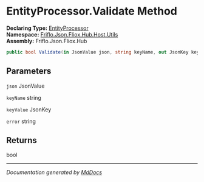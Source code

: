 ﻿<!--  
  <auto-generated>   
    The contents of this file were generated by a tool.  
    Changes to this file may be list if the file is regenerated  
  </auto-generated>   
-->

# EntityProcessor.Validate Method

**Declaring Type:** [EntityProcessor](../index.md)  
**Namespace:** [Friflo.Json.Fliox.Hub.Host.Utils](../../index.md)  
**Assembly:** Friflo.Json.Fliox.Hub

```csharp
public bool Validate(in JsonValue json, string keyName, out JsonKey keyValue, out string error);
```

## Parameters

`json`  JsonValue

`keyName`  string

`keyValue`  JsonKey

`error`  string

## Returns

bool

___

*Documentation generated by [MdDocs](https://github.com/ap0llo/mddocs)*
